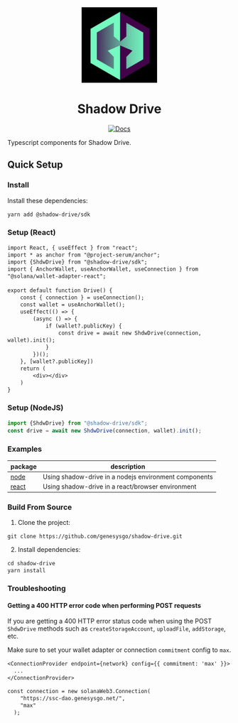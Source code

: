 <div align="center">
  <img height="170x" src="https://github.com/kryptonxyz/shadow-drive/raw/main/assets/genesysgo.jpeg" />

  <h1>Shadow Drive</h1>
   <p>
    <a href="https://genesysgo.github.io/shadow-drive/"><img alt="Docs" src="https://img.shields.io/badge/docs-typedoc-blueviolet" /></a>
	</p>
</div>

Typescript components for Shadow Drive.

## Quick Setup

### Install

Install these dependencies:

```shell
yarn add @shadow-drive/sdk
```

### Setup (React)
```tsx
import React, { useEffect } from "react";
import * as anchor from "@project-serum/anchor";
import {ShdwDrive} from "@shadow-drive/sdk";
import { AnchorWallet, useAnchorWallet, useConnection } from "@solana/wallet-adapter-react";

export default function Drive() {
	const { connection } = useConnection();
	const wallet = useAnchorWallet();
	useEffect(() => {
		(async () => {
			if (wallet?.publicKey) {
				const drive = await new ShdwDrive(connection, wallet).init();
			}
		})();
	}, [wallet?.publicKey])
	return (
		<div></div>
	)
}
```

### Setup (NodeJS)
```js
import {ShdwDrive} from "@shadow-drive/sdk";
const drive = await new ShdwDrive(connection, wallet).init();

```

### Examples

| package                                                                                                               | description                                                                |
| --------------------------------------------------------------------------------------------------------------------- | -------------------------------------------------------------------------- |
| [node](https://github.com/GenesysGo/shadow-drive/tree/main/examples/node)                         | Using shadow-drive in a nodejs environment components                                                     |
| [react](https://github.com/GenesysGo/shadow-drive/tree/main/examples/web) | Using shadow-drive in a react/browser environment |

### Build From Source
1. Clone the project:
```shell
git clone https://github.com/genesysgo/shadow-drive.git
```

2. Install dependencies:
```shell
cd shadow-drive
yarn install
```

### Troubleshooting

#### Getting a 400 HTTP error code when performing POST requests

If you are getting a 400 HTTP error status code when using the POST `ShdwDrive` methods such as `createStorageAccount`, `uploadFile`, `addStorage`, etc.

Make sure to set your wallet adapter or connection <code>commitment</code> config to <code>max</code>.

```TSX
<ConnectionProvider endpoint={network} config={{ commitment: 'max' }}>
  ...
</ConnectionProvider>
```

```JS
const connection = new solanaWeb3.Connection(
    "https://ssc-dao.genesysgo.net/",
	"max"
  );
```
